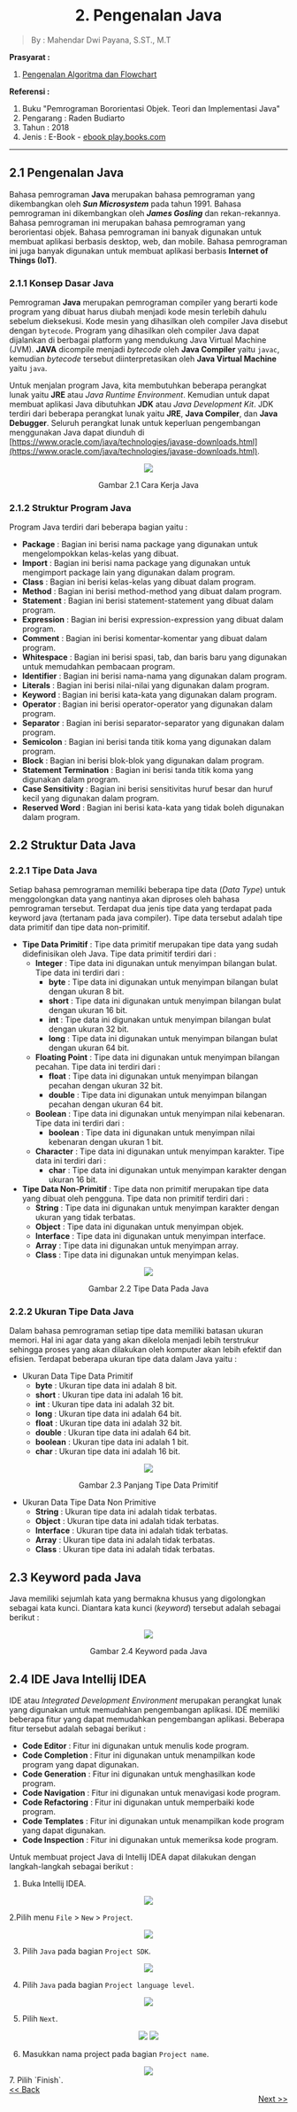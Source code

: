 <h1><center>2. Pengenalan Java</center></h1>

> By : Mahendar Dwi Payana, S.ST., M.T

**Prasyarat :** 
1. [Pengenalan Algoritma dan Flowchart](1.%20Pengenalan%20Flowchart.md)

**Referensi :**
1. Buku "Pemrograman Bororientasi Objek. Teori dan Implementasi Java" 
2. Pengarang : Raden Budiarto
3. Tahun : 2018
4. Jenis : E-Book - [ebook play.books.com](https://play.google.com/books/reader?id=o_kdEAAAQBAJ&pg=GBS.PR8)

---

## 2.1 Pengenalan Java
Bahasa pemrograman **Java** merupakan bahasa pemrograman yang dikembangkan oleh ***Sun Microsystem*** pada tahun 1991. Bahasa pemrograman ini dikembangkan oleh ***James Gosling*** dan rekan-rekannya. Bahasa pemrograman ini merupakan bahasa pemrograman yang berorientasi objek. Bahasa pemrograman ini banyak digunakan untuk membuat aplikasi berbasis desktop, web, dan mobile. Bahasa pemrograman ini juga banyak digunakan untuk membuat aplikasi berbasis **Internet of Things (IoT)**.

### 2.1.1 Konsep Dasar Java
Pemrograman **Java** merupakan pemrograman compiler yang berarti kode program yang dibuat harus diubah menjadi kode mesin terlebih dahulu sebelum dieksekusi. Kode mesin yang dihasilkan oleh compiler Java disebut dengan `bytecode`. Program yang dihasilkan oleh compiler Java dapat dijalankan di berbagai platform yang mendukung Java Virtual Machine (JVM). **JAVA** dicompile menjadi *bytecode* oleh **Java Compiler** yaitu `javac`, kemudian *bytecode* tersebut diinterpretasikan oleh **Java Virtual Machine** yaitu `java`.

Untuk menjalan program Java, kita membutuhkan beberapa perangkat lunak yaitu **JRE** atau *Java Runtime Environment*. Kemudian untuk dapat membuat aplikasi Java dibutuhkan **JDK** atau *Java Development Kit*. JDK terdiri dari beberapa perangkat lunak yaitu **JRE**, **Java Compiler**, dan **Java Debugger**. Seluruh perangkat lunak untuk keperluan pengembangan menggunakan Java dapat diunduh di [https://www.oracle.com/java/technologies/javase-downloads.html](https://www.oracle.com/java/technologies/javase-downloads.html).

<center>
<img src="img/2.1-Cara%20Kerja%20Java.png">
<p>Gambar 2.1 Cara Kerja Java</p>
</center>

### 2.1.2 Struktur Program Java
Program Java terdiri dari beberapa bagian yaitu :
- **Package** : Bagian ini berisi nama package yang digunakan untuk mengelompokkan kelas-kelas yang dibuat.
- **Import** : Bagian ini berisi nama package yang digunakan untuk mengimport package lain yang digunakan dalam program.
- **Class** : Bagian ini berisi kelas-kelas yang dibuat dalam program.
- **Method** : Bagian ini berisi method-method yang dibuat dalam program.
- **Statement** : Bagian ini berisi statement-statement yang dibuat dalam program.
- **Expression** : Bagian ini berisi expression-expression yang dibuat dalam program.
- **Comment** : Bagian ini berisi komentar-komentar yang dibuat dalam program.
- **Whitespace** : Bagian ini berisi spasi, tab, dan baris baru yang digunakan untuk memudahkan pembacaan program.
- **Identifier** : Bagian ini berisi nama-nama yang digunakan dalam program.
- **Literals** : Bagian ini berisi nilai-nilai yang digunakan dalam program.
- **Keyword** : Bagian ini berisi kata-kata yang digunakan dalam program.
- **Operator** : Bagian ini berisi operator-operator yang digunakan dalam program.
- **Separator** : Bagian ini berisi separator-separator yang digunakan dalam program.
- **Semicolon** : Bagian ini berisi tanda titik koma yang digunakan dalam program.
- **Block** : Bagian ini berisi blok-blok yang digunakan dalam program.
- **Statement Termination** : Bagian ini berisi tanda titik koma yang digunakan dalam program.
- **Case Sensitivity** : Bagian ini berisi sensitivitas huruf besar dan huruf kecil yang digunakan dalam program.
- **Reserved Word** : Bagian ini berisi kata-kata yang tidak boleh digunakan dalam program.

## 2.2 Struktur Data Java

### 2.2.1 Tipe Data Java
Setiap bahasa pemrograman memiliki beberapa tipe data (*Data Type*) untuk menggolongkan data yang nantinya akan diproses oleh bahasa pemrograman tersebut. Terdapat dua jenis tipe data yang terdapat pada keyword java (tertanam pada java compiler). Tipe data tersebut adalah tipe data primitif dan tipe data non-primitif. 
- **Tipe Data Primitif** : Tipe data primitif merupakan tipe data yang sudah didefinisikan oleh Java. Tipe data primitif terdiri dari :
   - **Integer** : Tipe data ini digunakan untuk menyimpan bilangan bulat. Tipe data ini terdiri dari :
      - **byte** : Tipe data ini digunakan untuk menyimpan bilangan bulat dengan ukuran 8 bit.
      - **short** : Tipe data ini digunakan untuk menyimpan bilangan bulat dengan ukuran 16 bit.
      - **int** : Tipe data ini digunakan untuk menyimpan bilangan bulat dengan ukuran 32 bit.
      - **long** : Tipe data ini digunakan untuk menyimpan bilangan bulat dengan ukuran 64 bit.
   - **Floating Point** : Tipe data ini digunakan untuk menyimpan bilangan pecahan. Tipe data ini terdiri dari :
      - **float** : Tipe data ini digunakan untuk menyimpan bilangan pecahan dengan ukuran 32 bit.
      - **double** : Tipe data ini digunakan untuk menyimpan bilangan pecahan dengan ukuran 64 bit.
   - **Boolean** : Tipe data ini digunakan untuk menyimpan nilai kebenaran. Tipe data ini terdiri dari :
      - **boolean** : Tipe data ini digunakan untuk menyimpan nilai kebenaran dengan ukuran 1 bit.
   - **Character** : Tipe data ini digunakan untuk menyimpan karakter. Tipe data ini terdiri dari :
      - **char** : Tipe data ini digunakan untuk menyimpan karakter dengan ukuran 16 bit.
- **Tipe Data Non-Primitif** : Tipe data non primitif merupakan tipe data yang dibuat oleh pengguna. Tipe data non primitif terdiri dari :
  - **String** : Tipe data ini digunakan untuk menyimpan karakter dengan ukuran yang tidak terbatas.
  - **Object** : Tipe data ini digunakan untuk menyimpan objek.
  - **Interface** : Tipe data ini digunakan untuk menyimpan interface.
  - **Array** : Tipe data ini digunakan untuk menyimpan array.
  - **Class** : Tipe data ini digunakan untuk menyimpan kelas.

<center>
<img src="img/2.2%20Tipe%20Data%20Java.png">
<p>Gambar 2.2 Tipe Data Pada Java</p>
</center>

### 2.2.2 Ukuran Tipe Data Java
Dalam bahasa pemrograman setiap tipe data memiliki batasan ukuran memori. Hal ini agar data yang akan dikelola menjadi lebih terstrukur sehingga proses yang akan dilakukan oleh komputer akan lebih efektif dan efisien. 
Terdapat beberapa ukuran tipe data dalam Java yaitu :
- Ukuran Data Tipe Data Primitif
   - **byte** : Ukuran tipe data ini adalah 8 bit.
   - **short** : Ukuran tipe data ini adalah 16 bit.
   - **int** : Ukuran tipe data ini adalah 32 bit.
   - **long** : Ukuran tipe data ini adalah 64 bit.
   - **float** : Ukuran tipe data ini adalah 32 bit.
   - **double** : Ukuran tipe data ini adalah 64 bit.
   - **boolean** : Ukuran tipe data ini adalah 1 bit.
   - **char** : Ukuran tipe data ini adalah 16 bit.
<center>
<img src="img/2.3%20Panjang%20Data%20Primitif.png">
<p>Gambar 2.3 Panjang Tipe Data Primitif</p>
</center>

- Ukuran Data Tipe Data Non Primitive
   - **String** : Ukuran tipe data ini adalah tidak terbatas.
   - **Object** : Ukuran tipe data ini adalah tidak terbatas.
   - **Interface** : Ukuran tipe data ini adalah tidak terbatas.
   - **Array** : Ukuran tipe data ini adalah tidak terbatas.
   - **Class** : Ukuran tipe data ini adalah tidak terbatas.

## 2.3 Keyword pada Java
Java memiliki sejumlah kata yang bermakna khusus yang digolongkan sebagai kata kunci. Diantara kata kunci (*keyword*) tersebut adalah sebagai berikut :
<center>
<img src="img/2.4%20keyword.png">
<p>Gambar 2.4 Keyword pada Java</p>
</center>

## 2.4 IDE Java Intellij IDEA
IDE atau *Integrated Development Environment* merupakan perangkat lunak yang digunakan untuk memudahkan pengembangan aplikasi. IDE memiliki beberapa fitur yang dapat memudahkan pengembangan aplikasi. Beberapa fitur tersebut adalah sebagai berikut :
- **Code Editor** : Fitur ini digunakan untuk menulis kode program.
- **Code Completion** : Fitur ini digunakan untuk menampilkan kode program yang dapat digunakan.
- **Code Generation** : Fitur ini digunakan untuk menghasilkan kode program.
- **Code Navigation** : Fitur ini digunakan untuk menavigasi kode program.
- **Code Refactoring** : Fitur ini digunakan untuk memperbaiki kode program.
- **Code Templates** : Fitur ini digunakan untuk menampilkan kode program yang dapat digunakan.
- **Code Inspection** : Fitur ini digunakan untuk memeriksa kode program.

Untuk membuat project Java di Intellij IDEA dapat dilakukan dengan langkah-langkah sebagai berikut :
1. Buka Intellij IDEA.
<center>
<img src="https://alhasanmusthafa.files.wordpress.com/2018/10/asdfgh.png?w=616&h=387"></img>
</center>

2.Pilih menu `File` > `New` > `Project`.
<center>
<img src="https://alhasanmusthafa.files.wordpress.com/2018/10/poiuyt.png?w=616&h=457"></img>
</center>

3. Pilih `Java` pada bagian `Project SDK`.
<center>
<img src="https://alhasanmusthafa.files.wordpress.com/2018/10/mnbvc.png?w=616&h=570"></img>
</center>

4. Pilih `Java` pada bagian `Project language level`.
<center>
<img src="https://alhasanmusthafa.files.wordpress.com/2018/10/gfds.png?w=616&h=570"></img>
</center>

5. Pilih `Next`.
<center>
<img src="https://alhasanmusthafa.files.wordpress.com/2018/10/dfgreddddc.png?w=616&h=576"></img>
<img src="https://alhasanmusthafa.files.wordpress.com/2018/10/ytre-2.png?w=616&h=569">
</center>

6. Masukkan nama project pada bagian `Project name`.
<center>
<img src="https://alhasanmusthafa.files.wordpress.com/2018/10/jhgfds.png?w=616&h=567"></img>
</center>
7. Pilih `Finish`.


<div align="left">
      <a href="1. Pengenalan Flowchart.md"><< Back</a>
</div>
<div align="right">
    <a href="3. Variable.md">Next >> </a>
</div>
